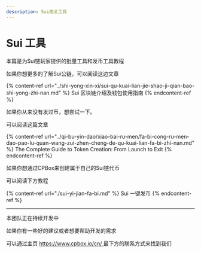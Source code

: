 ```yaml
---
description: Sui相关工具
---
```


# Sui 工具

本篇是为Sui链玩家提供的批量工具和发币工具教程

如果你想更多的了解Sui公链，可以阅读这边文章

{% content-ref url="../shi-yong-xin-xi/sui-qu-kuai-lian-jie-shao-ji-qian-bao-shi-yong-zhi-nan.md" %}
Sui 区块链介绍及钱包使用指南
{% endcontent-ref %}

如果你从来没有发过币，想尝试一下。

可以阅读这篇文章

{% content-ref url="../qi-bu-yin-dao/xiao-bai-ru-men/fa-bi-cong-ru-men-dao-pao-lu-quan-wang-zui-zhen-cheng-de-qu-kuai-lian-fa-bi-zhi-nan.md" %}
The Complete Guide to Token Creation: From Launch to Exit
{% endcontent-ref %}

如果你想通过CPBox来创建属于自己的Sui链代币

可以阅读下方教程

{% content-ref url="./sui-yi-jian-fa-bi.md" %}
Sui 一键发币
{% endcontent-ref %}

***

本团队正在持续开发中

如果你有一些好的建议或者想要帮助开发的需求

可以通过主页 [https://www.cpbox.io/cn/ ](https://www.cpbox.io/cn/)最下方的联系方式来找到我们
